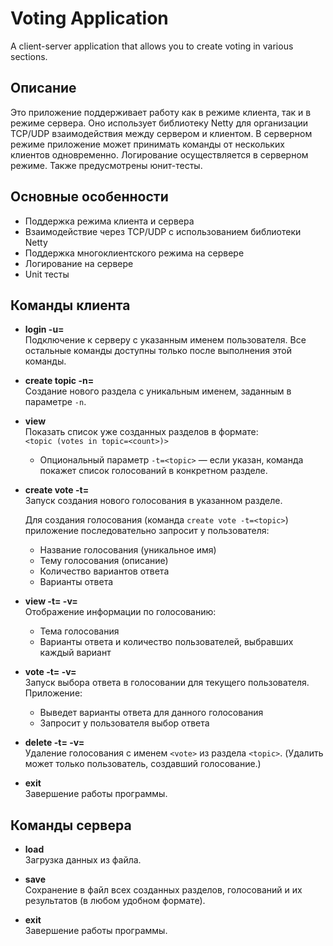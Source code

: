 # Voting Application
A client-server application that allows you to create voting in various sections.

## Описание

Это приложение поддерживает работу как в режиме клиента, так и в режиме сервера. Оно использует библиотеку Netty для организации TCP/UDP взаимодействия между сервером и клиентом. В серверном режиме приложение может принимать команды от нескольких клиентов одновременно. Логирование осуществляется в серверном режиме. Также предусмотрены юнит-тесты.

## Основные особенности

- Поддержка режима клиента и сервера
- Взаимодействие через TCP/UDP с использованием библиотеки Netty
- Поддержка многоклиентского режима на сервере
- Логирование на сервере
- Unit тесты

## Команды клиента

- **login -u=<username>**  
  Подключение к серверу с указанным именем пользователя. Все остальные команды доступны только после выполнения этой команды.

- **create topic -n=<topic>**  
  Создание нового раздела с уникальным именем, заданным в параметре `-n`.

- **view**  
  Показать список уже созданных разделов в формате:  
  `<topic (votes in topic=<count>)>`

  - Опциональный параметр `-t=<topic>` — если указан, команда покажет список голосований в конкретном разделе.

- **create vote -t=<topic>**  
  Запуск создания нового голосования в указанном разделе.

  Для создания голосования (команда `create vote -t=<topic>`) приложение последовательно запросит у пользователя:
  - Название голосования (уникальное имя)
  - Тему голосования (описание)
  - Количество вариантов ответа
  - Варианты ответа

- **view -t=<topic> -v=<vote>**  
  Отображение информации по голосованию:  
  - Тема голосования
  - Варианты ответа и количество пользователей, выбравших каждый вариант

- **vote -t=<topic> -v=<vote>**  
  Запуск выбора ответа в голосовании для текущего пользователя. Приложение:
  - Выведет варианты ответа для данного голосования
  - Запросит у пользователя выбор ответа

- **delete -t=<topic> -v=<vote>**  
  Удаление голосования с именем `<vote>` из раздела `<topic>`. (Удалить может только пользователь, создавший голосование.)

- **exit**  
  Завершение работы программы.

## Команды сервера

- **load <filename>**  
  Загрузка данных из файла.

- **save <filename>**  
  Сохранение в файл всех созданных разделов, голосований и их результатов (в любом удобном формате).

- **exit**  
  Завершение работы программы.
